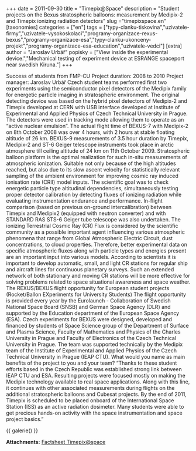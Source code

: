 +++
date = 2011-09-30
title = "Timepix@Space"
description = "Student projects on the Bexus stratospheric balloons: measurement by Medipix-2 and Timepix ionizing radiation detectors"
slug ="timepixspace.en"
[taxonomies]
categories = ["en"]
tags = ["typy-clanku-tiskovina","uzivatele-firmy","uzivatele-vysokoskolaci","programy-organizace-rexus-bexus","programy-organizace-esa","typy-clanku-ukonceny-projekt","programy-organizace-esa-education","uzivatele-vedci"]
[extra]
author = "Jaroslav Urbář"
popisky = ["View inside the experimental device.","Mechanical testing of experiment device at ESRANGE spaceport near swedish Kiruna."]
+++

Success of students from FMP-CU Project duration: 2008 to 2010 Project manager: Jaroslav Urbář Czech student teams performed first two experiments using the semiconductor pixel detectors of the Medipix family for energetic particle imaging in stratospheric environment. The original detecting device was based on the hybrid pixel detectors of Medipix-2 and Timepix developed at CERN with USB interface developed at Institute of Experimental and Applied Physics of Czech Technical University in Prague. The detectors were used in tracking mode allowing them to operate as an “active nuclear emulsion”. The actual flight time of BEXUS-7 with Medipix-2 on 8th October 2008 was over 4 hours, with 2 hours at stable floating altitude of 26 km. BEXUS-9 measurements of 3.5 hour duration by Timepix, Medipix-2 and ST-6 Geiger telescope instruments took place in arctic atmosphere till ceiling altitude of 24 km on 11th October 2009. Stratospheric balloon platform is the optimal realization for such in-situ measurements of atmospheric ionization. Suitable not only because of the high altitudes reached, but also due to its slow ascent velocity for statistically relevant sampling of the ambient environment for improving cosmic ray induced ionisation rate (CRII) model inputs. The scientific goal was to check energetic particle type altitudinal dependencies, simultaneously testing proper detector calibration by detecting fluxes of ionizing radiation while evaluating instrumentation endurance and performance. In-flight comparison (based on previous on-ground intercalibration) between Timepix and Medipix2 (equipped with neutron converter) and with STANDARD RAS STS-6 Geiger tube telescope was also undertaken. The ionizing Terrestrial Cosmic Ray (CR) Flux is considered by the scientific community as a possible important agent influencing various atmospheric phenomena that range from Global Atmospheric Electric Circuit, dust concentrations, to cloud properties. Therefore, better experimental data on specific atmospheric fluxes along with particle types and energies present are an important input into various models. According to scientists it is important to develop automatic, small, and light CR stations for regular ship and aircraft lines for continuous planetary surveys. Such an extended network of both stationary and moving CR stations will be more effective for solving problems related to space situational awareness and space weather. The REXUS/BEXUS flight opportunity for European student projects (Rocket/Ballon EXperiments for University Students) The flight opportunity is provided every year by the Eurolaunch - Collaboration of Swedish National Space Board (SNSB) and German Space Agency (DLR) and supported by the Education department of the European Space Agency (ESA). Czech experiments for BEXUS were designed, developed and financed by students of Space Science group of the Department of Surface and Plasma Science, Faculty of Mathematics and Physics of the Charles University in Prague and Faculty of Electronics of the Czech Technical University in Prague. The team was supported technically by the Medipix team of the Institute of Experimental and Applied Physics of the Czech Technical University in Prague (IEAP CTU). What would you name as main benefits of the project to you and your team? “Thanks to these student efforts based in the Czech Republic was established strong link between IEAP CTU and ESA. Resulting projects were focused mostly on making the Medipix technology available to real space applications. Along with this line, it continues with other associated measurements during flights on the additional stratospheric balloons and Cubesat projects. By the end of 2011, Timepix is scheduled to be placed onboard of the International Space Station (ISS) as an active radiation dosimeter. Many students were able to get precious hands-on activity with the space instrumentation and space project basics.”

{{ galerie() }}

**Attachments:**
[Factsheet Timepix@space]

[Factsheet Timepix@space]: csofactsheets-timepix-web.pdf
